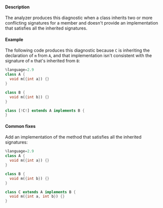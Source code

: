 #### Description

The analyzer produces this diagnostic when a class inherits two or more
conflicting signatures for a member and doesn't provide an implementation
that satisfies all the inherited signatures.

#### Example

The following code produces this diagnostic because `C` is inheriting the
declaration of `m` from `A`, and that implementation isn't consistent with
the signature of `m` that's inherited from `B`:

```dart
%language=2.9
class A {
  void m({int a}) {}
}

class B {
  void m({int b}) {}
}

class [!C!] extends A implements B {
}
```

#### Common fixes

Add an implementation of the method that satisfies all the inherited
signatures:

```dart
%language=2.9
class A {
  void m({int a}) {}
}

class B {
  void m({int b}) {}
}

class C extends A implements B {
  void m({int a, int b}) {}
}
```